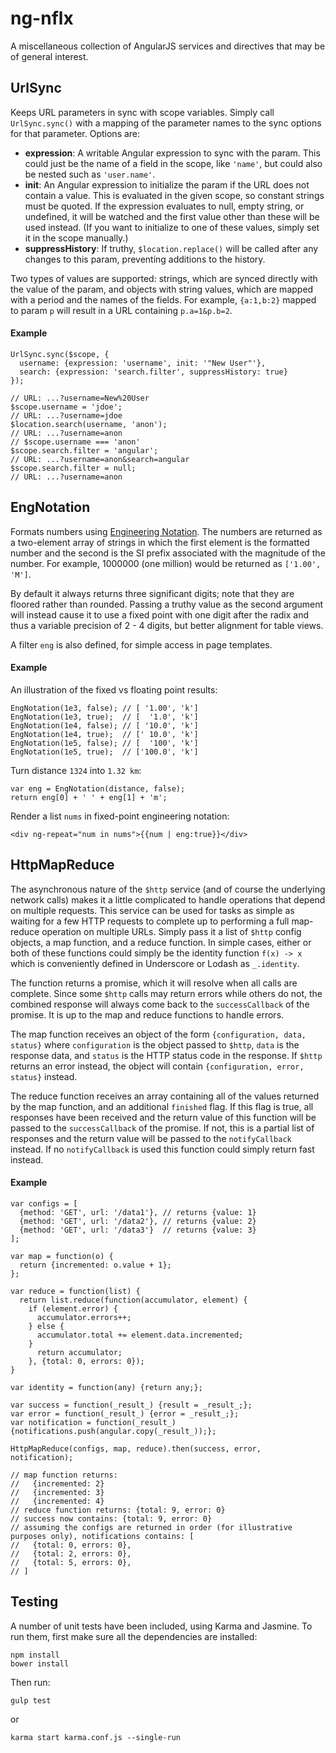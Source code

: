 # ng-nflx

A miscellaneous collection of AngularJS services and directives that may be of general interest.

## UrlSync

Keeps URL parameters in sync with scope variables. Simply call ```UrlSync.sync()``` with a mapping of the parameter names to the sync options for that parameter. Options are:

* __expression__: A writable Angular expression to sync with the param. This could just be the name of a field in the scope, like ```'name'```, but could also be nested such as ```'user.name'```.
* __init__: An Angular expression to initialize the param if the URL does not contain a value. This is evaluated in the given scope, so constant strings must be quoted. If the expression evaluates to null, empty string, or undefined, it will be watched and the first value other than these will be used instead. (If you want to initialize to one of these values, simply set it in the scope manually.)
* __suppressHistory__: If truthy, ```$location.replace()``` will be called after any changes to this param, preventing additions to the history.

Two types of values are supported: strings, which are synced directly with the value of the param, and objects with string values, which are mapped with a period and the names of the fields. For example, ```{a:1,b:2}``` mapped to param ```p``` will result in a URL containing ```p.a=1&p.b=2```.

#### Example

```
UrlSync.sync($scope, {
  username: {expression: 'username', init: '"New User"'},
  search: {expression: 'search.filter', suppressHistory: true}
});

// URL: ...?username=New%20User
$scope.username = 'jdoe';
// URL: ...?username=jdoe
$location.search(username, 'anon');
// URL: ...?username=anon
// $scope.username === 'anon'
$scope.search.filter = 'angular';
// URL: ...?username=anon&search=angular
$scope.search.filter = null;
// URL: ...?username=anon
```

## EngNotation

Formats numbers using [Engineering Notation](http://en.wikipedia.org/wiki/Engineering_notation). The numbers are returned as a two-element array of strings in which the first element is the formatted number and the second is the SI prefix associated with the magnitude of the number. For example, 1000000 (one million) would be returned as ```['1.00', 'M']```.

By default it always returns three significant digits; note that they are floored rather than rounded. Passing a truthy value as the second argument will instead cause it to use a fixed point with one digit after the radix and thus a variable precision of 2 - 4 digits, but better alignment for table views.

A filter ```eng``` is also defined, for simple access in page templates.

#### Example

An illustration of the fixed vs floating point results:

```
EngNotation(1e3, false); // [ '1.00', 'k']
EngNotation(1e3, true);  // [  '1.0', 'k']
EngNotation(1e4, false); // [ '10.0', 'k']
EngNotation(1e4, true);  // [' 10.0', 'k']
EngNotation(1e5, false); // [  '100', 'k']
EngNotation(1e5, true);  // ['100.0', 'k']
```

Turn distance ```1324``` into ```1.32 km```:

```
var eng = EngNotation(distance, false);
return eng[0] + ' ' + eng[1] + 'm';

```

Render a list ```nums``` in fixed-point engineering notation:

```
<div ng-repeat="num in nums">{{num | eng:true}}</div>
```

## HttpMapReduce

The asynchronous nature of the ```$http``` service (and of course the underlying network calls) makes it a little complicated to handle operations that depend on multiple requests. This service can be used for tasks as simple as waiting for a few HTTP requests to complete up to performing a full map-reduce operation on multiple URLs. Simply pass it a list of ```$http``` config objects, a map function, and a reduce function. In simple cases, either or both of these functions could simply be the identity function ```f(x) -> x``` which is conveniently defined in Underscore or Lodash as ```_.identity```.

The function returns a promise, which it will resolve when all calls are complete. Since some ```$http``` calls may return errors while others do not, the combined response will always come back to the ```successCallback``` of the promise. It is up to the map and reduce functions to handle errors.

The map function receives an object of the form ```{configuration, data, status}``` where ```configuration``` is the object passed to ```$http```, ```data``` is the response data, and ```status``` is the HTTP status code in the response. If ```$http``` returns an error instead, the object will contain ```{configuration, error, status}``` instead.

The reduce function receives an array containing all of the values returned by the map function, and an additional ```finished``` flag. If this flag is true, all responses have been received and the return value of this function will be passed to the ```successCallback``` of the promise. If not, this is a partial list of responses and the return value will be passed to the ```notifyCallback``` instead. If no ```notifyCallback``` is used this function could simply return fast  instead.

#### Example

```
var configs = [
  {method: 'GET', url: '/data1'}, // returns {value: 1}
  {method: 'GET', url: '/data2'}, // returns {value: 2}
  {method: 'GET', url: '/data3'}  // returns {value: 3}
];

var map = function(o) {
  return {incremented: o.value + 1};
};

var reduce = function(list) {
  return list.reduce(function(accumulator, element) {
    if (element.error) {
      accumulator.errors++;
    } else {
      accumulator.total += element.data.incremented;
    }
      return accumulator;
    }, {total: 0, errors: 0});
}

var identity = function(any) {return any;};

var success = function(_result_) {result = _result_;};
var error = function(_result_) {error = _result_;};
var notification = function(_result_) {notifications.push(angular.copy(_result_));};

HttpMapReduce(configs, map, reduce).then(success, error, notification);

// map function returns:
//   {incremented: 2}
//   {incremented: 3}
//   {incremented: 4}
// reduce function returns: {total: 9, error: 0}
// success now contains: {total: 9, error: 0}
// assuming the configs are returned in order (for illustrative purposes only), notifications contains: [
//   {total: 0, errors: 0},
//   {total: 2, errors: 0},
//   {total: 5, errors: 0},
// ]
```

## Testing

A number of unit tests have been included, using Karma and Jasmine. To run them, first make sure all the dependencies are installed:

```
npm install
bower install
```

Then run:

```
gulp test
```

or

```
karma start karma.conf.js --single-run
```

